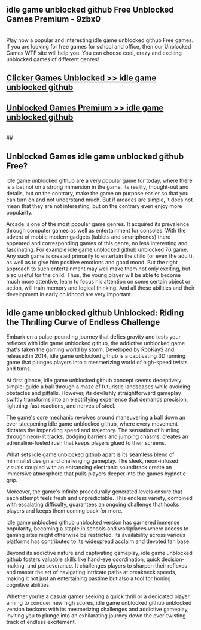 ## idle game unblocked github Free Unblocked Games Premium - 9zbx0 <br>
<br>
Play now a popular and interesting idle game unblocked github Free games. If you are looking for free games for school and office, then our Unblocked Games WTF site will help you. You can choose cool, crazy and exciting unblocked games of different genres!


##  [Clicker Games Unblocked >> idle game unblocked github](http://freeplayer.one?title=idle_game_unblocked_github&ref=04)

##  [Unblocked Games Premium >> idle game unblocked github](http://freeplayer.one?title=idle_game_unblocked_github&ref=04)
  <br>
  ##



## Unblocked Games idle game unblocked github Free?

idle game unblocked github are a very popular game for today, where there is a bet not on a strong immersion in the game, its reality, thought-out and details, but on the contrary, make the game on purpose easier so that you can turn on and not understand much. But if arcades are simple, it does not mean that they are not interesting, but on the contrary even enjoy more popularity.

Arcade is one of the most popular game genres. It acquired its prevalence through computer games as well as entertainment for consoles. With the advent of mobile modern gadgets (tablets and smartphones) there appeared and corresponding games of this genre, no less interesting and fascinating. For example idle game unblocked github unblocked 76 game. Any such game is created primarily to entertain the child (or even the adult), as well as to give him positive emotions and good mood. But the right approach to such entertainment may well make them not only exciting, but also useful for the child. Thus, the young player will be able to become much more attentive, learn to focus his attention on some certain object or action, will train memory and logical thinking. And all these abilities and their development in early childhood are very important.

##  idle game unblocked github Unblocked: Riding the Thrilling Curve of Endless Challenge

Embark on a pulse-pounding journey that defies gravity and tests your reflexes with idle game unblocked github, the addictive unblocked game that's taken the gaming world by storm. Developed by RobKayS and released in 2014, idle game unblocked github is a captivating 3D running game that plunges players into a mesmerizing world of high-speed twists and turns.

At first glance, idle game unblocked github concept seems deceptively simple: guide a ball through a maze of futuristic landscapes while avoiding obstacles and pitfalls. However, its devilishly straightforward gameplay swiftly transforms into an electrifying experience that demands precision, lightning-fast reactions, and nerves of steel.

The game's core mechanic revolves around maneuvering a ball down an ever-steepening idle game unblocked github, where every movement dictates the impending speed and trajectory. The sensation of hurtling through neon-lit tracks, dodging barriers and jumping chasms, creates an adrenaline-fueled rush that keeps players glued to their screens.

What sets idle game unblocked github apart is its seamless blend of minimalist design and challenging gameplay. The sleek, neon-infused visuals coupled with an entrancing electronic soundtrack create an immersive atmosphere that pulls players deeper into the games hypnotic grip.

Moreover, the game's infinite procedurally generated levels ensure that each attempt feels fresh and unpredictable. This endless variety, combined with escalating difficulty, guarantees an ongoing challenge that hooks players and keeps them coming back for more.

idle game unblocked github unblocked version has garnered immense popularity, becoming a staple in schools and workplaces where access to gaming sites might otherwise be restricted. Its availability across various platforms has contributed to its widespread acclaim and devoted fan base.

Beyond its addictive nature and captivating gameplay, idle game unblocked github fosters valuable skills like hand-eye coordination, quick decision-making, and perseverance. It challenges players to sharpen their reflexes and master the art of navigating intricate paths at breakneck speeds, making it not just an entertaining pastime but also a tool for honing cognitive abilities.

Whether you're a casual gamer seeking a quick thrill or a dedicated player aiming to conquer new high scores, idle game unblocked github unblocked version beckons with its mesmerizing challenges and addictive gameplay, inviting you to plunge into an exhilarating journey down the ever-twisting track of endless excitement.
